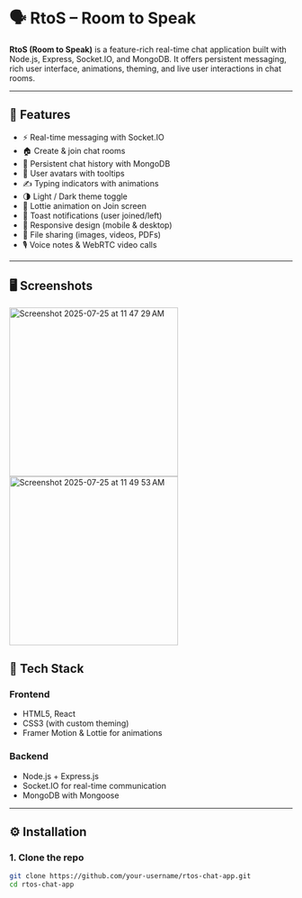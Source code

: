 # 🗣️ RtoS – Room to Speak

**RtoS (Room to Speak)** is a feature-rich real-time chat application built with Node.js, Express, Socket.IO, and MongoDB. It offers persistent messaging, rich user interface, animations, theming, and live user interactions in chat rooms.

---

## 🚀 Features

- ⚡ Real-time messaging with Socket.IO
- 🏠 Create & join chat rooms
- 💬 Persistent chat history with MongoDB
- 👤 User avatars with tooltips
- ✍️ Typing indicators with animations
- 🌗 Light / Dark theme toggle
- 🎨 Lottie animation on Join screen
- 🔔 Toast notifications (user joined/left)
- 📱 Responsive design (mobile & desktop)
- 📎 File sharing (images, videos, PDFs)
- 🎙️ Voice notes & WebRTC video calls

---

## 🖥️ Screenshots

<img width="300" height="300" alt="Screenshot 2025-07-25 at 11 47 29 AM" src="https://github.com/user-attachments/assets/cc65a630-1530-4d27-9a37-c32a90545465" />
<img width="300" height="300" alt="Screenshot 2025-07-25 at 11 49 53 AM" src="https://github.com/user-attachments/assets/62179820-fbf1-49fa-a823-63279c73bcc1" />



## 🧰 Tech Stack

### Frontend
- HTML5, React
- CSS3 (with custom theming)
- Framer Motion & Lottie for animations

### Backend
- Node.js + Express.js
- Socket.IO for real-time communication
- MongoDB with Mongoose

---

## ⚙️ Installation

### 1. Clone the repo

```bash
git clone https://github.com/your-username/rtos-chat-app.git
cd rtos-chat-app
